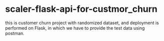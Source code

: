 # scaler-flask-api-for-custmor_churn
this is customer churn project with randomized dataset, and deployment is performed on Flask, in which we have to provide the test data using postman.
